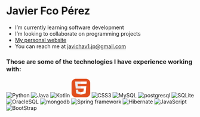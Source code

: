 <h1 aling="center">Javier Fco Pérez</h1>
<p>
  <ul>
    <li>I’m currently learning software development</li>
    <li>I’m looking to collaborate on programming projects</li>
    <li><a href = "whitexavi.github.io">My personal website</a></li>
    <li>You can reach me at <a href = "mailto: javichav1.jp@gmail.com">javichav1.jp@gmail.com</a></li>
  </ul>
</p>

<div class='container'>
  <h3>Those are some of the technologies I have experience working with:</h3>
  <img src="https://s3.dualstack.us-east-2.amazonaws.com/pythondotorg-assets/media/community/logos/python-logo-only.png" alt="Python" style="width: 40px; height: auto;">
  <img src="https://brandslogos.com/wp-content/uploads/thumbs/java-logo-vector-1.svg" alt="Java" style="width: 60px; height: auto;">
  <img src="https://seeklogo.com/images/K/kotlin-logo-6A9E0484CA-seeklogo.com.png" alt="Kotlin" style="width: 50px; height: auto;">
  <img src="https://raw.githubusercontent.com/tandpfun/skill-icons/65dea6c4eaca7da319e552c09f4cf5a9a8dab2c8/icons/HTML.svg" alt="HTML5" style="width: 50px; height: auto;">
  <img src="https://upload.wikimedia.org/wikipedia/commons/thumb/6/62/CSS3_logo.svg/800px-CSS3_logo.svg.png" alt="CSS3" style="width: 48px; height: auto;">
  <img src="https://www.mysql.com/common/logos/logo-mysql-170x115.png" alt="MySQL" style="width: 70px; height: auto;">
  <img src="https://upload.wikimedia.org/wikipedia/commons/thumb/2/29/Postgresql_elephant.svg/1985px-Postgresql_elephant.svg.png" alt="postgresql" style="width: 50px; height: auto;">
  <img src="https://1000marcas.net/wp-content/uploads/2021/06/SQLite-Logo-1-1280x720.png" alt="SQLite" style="width: 110px; height: auto;">
  <img src="https://upload.wikimedia.org/wikipedia/fr/thumb/6/68/Oracle_SQL_Developer_logo.svg/1200px-Oracle_SQL_Developer_logo.svg.png" alt="OracleSQL" style="width: 50px; height: auto;">
  <img src="https://www.svgrepo.com/show/331488/mongodb.svg" alt="mongodb" style="width: 50px; height: auto;">
  <img src="https://cdn.worldvectorlogo.com/logos/spring-3.svg" alt="Spring framework" style="width: 50px; height: auto;">
  <img src="https://static-00.iconduck.com/assets.00/hibernate-icon-1965x2048-cl94vxbt.png" alt="Hibernate" style="width: 50px; height: auto;">
  <img src="https://upload.wikimedia.org/wikipedia/commons/thumb/9/99/Unofficial_JavaScript_logo_2.svg/1024px-Unofficial_JavaScript_logo_2.svg.png" alt="JavaScript" style="width: 50px; height: auto;">
  <img src="https://upload.wikimedia.org/wikipedia/commons/b/b2/Bootstrap_logo.svg" alt="BootStrap" style="width: 65px; height: auto;">  
</div>

<!---
WhiteXavi/WhiteXavi is a ✨ special ✨ repository because its `README.md` (this file) appears on your GitHub profile.
You can click the Preview link to take a look at your changes.
--->
